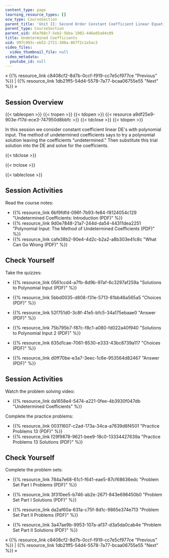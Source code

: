 ```yaml
---
content_type: page
learning_resource_types: []
ocw_type: CourseSection
parent_title: 'Unit II: Second Order Constant Coefficient Linear Equations'
parent_type: CourseSection
parent_uid: 45e768c7-5eb2-5bba-1902-446ed5a94c09
title: Undetermined Coefficients
uid: 997c993c-eb52-2721-308a-867f2c1e5ac3
video_files:
  video_thumbnail_file: null
video_metadata:
  youtube_id: null
---
```


« {{% resource_link c8408cf2-8d7b-0ccf-f919-cc7e5cf977ce "Previous" %}} | {{% resource_link 1db21ff5-54d4-5578-7a77-bcaa06755e55 "Next" %}} »

Session Overview
----------------

{{< tableopen >}}
{{< tropen >}}
{{< tdopen >}}
{{< resource a9df25e9-903e-f17d-ece3-747950d8bbfc >}}
{{< tdclose >}}
{{< tdopen >}}


In this session we consider constant coefficient linear DE's with polynomial input. The method of undetermined coefficients says to try a polynomial solution leaving the coefficients "undetermined." Then substitute this trial solution into the DE and solve for the coefficients.


{{< tdclose >}}

{{< trclose >}}

{{< tableclose >}}

Session Activities
------------------

Read the course notes:

*   {{% resource_link 6bf9fdfd-096f-7b93-fe84-f8124054c129 "Undetermined Coefficients: Introduction (PDF)" %}}
*   {{% resource_link 9d0e7848-21a7-244d-da54-44311dea2251 "Polynomial Input: The Method of Undetermined Coefficients (PDF)" %}}
*   {{% resource_link cafe38b2-90e4-4d2c-b2a2-a8b303e41c8c "What Can Go Wrong (PDF)" %}}

Check Yourself
--------------

Take the quizzes:

*   {{% resource_link 0561ccd4-a7fb-8d9b-97af-6c3297af259a "Solutions to Polynomial Input (PDF)" %}}
*   {{% resource_link 5bbd0035-d808-f31e-5713-81bb46a565a5 "Choices (PDF)" %}}
*   {{% resource_link 52f751d0-3c8f-41e5-bfc5-34a175ebaae0 "Answer (PDF)" %}}
  
*   {{% resource_link 75b795b7-f87c-f8c1-a080-fd022a40f940 "Solutions to Polynomial Input 2 (PDF)" %}}
*   {{% resource_link 635d1cae-7061-8530-e333-43bc8739a117 "Choices (PDF)" %}}
*   {{% resource_link d0ff70be-e3a7-3eec-1c6e-953564d82467 "Answer (PDF)" %}}

Session Activities
------------------

Watch the problem solving video:

*   {{% resource_link da1658e4-5474-a221-0fee-4b3930f047db "Undetermined Coefficients" %}}

Complete the practice problems:

*   {{% resource_link 00311607-c2ad-173a-34ca-a7639d8f4501 "Practice Problems 13 (PDF)" %}}
*   {{% resource_link f29f9878-9621-bee9-18c0-13334427639a "Practice Problems 13 Solutions (PDF)" %}}

Check Yourself
--------------

Complete the problem sets:

*   {{% resource_link 784a7e68-61c1-f641-eae5-87cf68636edc "Problem Set Part I Problems (PDF)" %}}
*   {{% resource_link 3f310ee5-b746-ab2e-2671-843e698450b0 "Problem Set Part I Solutions (PDF)" %}}
  
*   {{% resource_link da2af60a-631a-c75f-8d1c-9865e374e713 "Problem Set Part II Problems (PDF)" %}}
*   {{% resource_link 3a47ae9b-9953-107a-af37-d3a5da0cab4e "Problem Set Part II Solutions (PDF)" %}}

« {{% resource_link c8408cf2-8d7b-0ccf-f919-cc7e5cf977ce "Previous" %}} | {{% resource_link 1db21ff5-54d4-5578-7a77-bcaa06755e55 "Next" %}} »